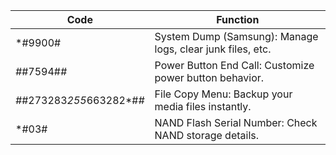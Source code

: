 Code	| Function
---|---
*#9900#	| System Dump (Samsung): Manage logs, clear junk files, etc.
*#*#7594#*#*	| Power Button End Call: Customize power button behavior.
*#*#273283*255*663282*#*#*	| File Copy Menu: Backup your media files instantly.
*#03# |	NAND Flash Serial Number: Check NAND storage details.
